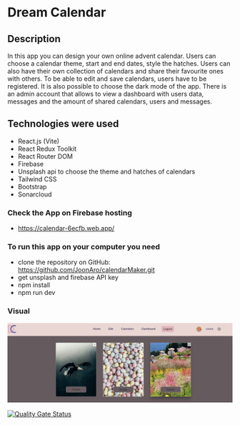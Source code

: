 # Dream Calendar

## Description
In this app you can design your own online advent calendar. Users can choose a calendar theme, start and end dates, style the hatches. Users can also have their own collection of calendars and share their favourite ones with others. To be able to edit and save calendars, users have to be registered. It is also possible to choose the dark mode of the app. There is an admin account that allows to view a dashboard with users data, messages and the amount of shared calendars, users and messages.

## Technologies were used

- React.js (Vite)
- React Redux Toolkit
- React Router DOM
- Firebase
- Unsplash api to choose the theme and hatches of calendars 
- Tailwind CSS
- Bootstrap
- Sonarcloud

### Check the App on Firebase hosting

- https://calendar-6ecfb.web.app/

### To run this app on your computer you need

- clone the repository on GitHub: https://github.com/JoonAro/calendarMaker.git
- get unsplash and firebase API key 
- npm install
- npm run dev

### Visual
![Calendar Collection](src/assets/Calendars_Collection.png)


[![Quality Gate Status](https://sonarcloud.io/api/project_badges/measure?project=JoonAro_calendarMaker&metric=alert_status)](https://sonarcloud.io/summary/new_code?id=JoonAro_calendarMaker)